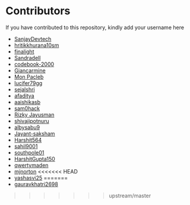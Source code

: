 # Contributors

If you have contributed to this repository, kindly add your username here

- [SanjayDevtech](https://github.com/SanjayDevTech)
- [hritikkhurana10sm](https://github.com/hritikkhurana10sm)
- [finalight](https://github.com/finalight)
- [Sandradell](https://github.com/Sandradell)
- [codebook-2000](https://github.com/codebook-2000)
- [Giancarmine](https://github.com/Giancarmine)
- [Mon Pacleb](https://github.com/bananaKetchup)
- [lucifer79gg](https://github.com/lucifer79gg)
- [sejalshri](https://github.com/sejalshri)
- [afaditya](https://github.com/afaditya)
- [aaishikasb](https://github.com/aaishikasb)
- [sam0hack](https://github.com/sam0hack)
- [Rizky Jayusman](https://github.com/rizkyjayusman)
- [shivajipotnuru](https://github.com/shivajipotnuru)
- [albysabu9](https://github.com/albysabu9)
- [Jayant-saksham](https://github.com/Jayant-saksham)
- [Harshit564](https://github.com/Harshit564)
- [sahil9001](https://github.com/sahil9001)
- [southpole01](https://github.com/southpole01)
- [HarshitGupta150](https://github.com/HarshitGupta150)
- [qwertymaden](https://github.com/qwertymaden)
- [mjnorton](https://github.com/mjnorton)
<<<<<<< HEAD
- [yashasvi25](https://github.com/yashasvi25)
=======
- [gauravkhatri2698](https://github.com/gauravkhatri2698)
>>>>>>> upstream/master

